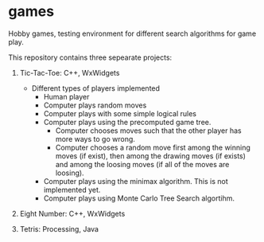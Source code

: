 # games
Hobby games, testing environment for different search algorithms for game play. 

This repository contains three sepearate projects:

1) Tic-Tac-Toe: C++, WxWidgets
	- Different types of players implemented
		- Human player	
		- Computer plays random moves
		- Computer plays with some simple logical rules
		- Computer plays using the precomputed game tree.
			- Computer chooses moves such that the other player has more ways to go wrong.  
			- Computer chooses a random move first among the winning moves (if exist), then among the drawing moves (if exists) and among the loosing moves (if all of the moves are loosing).
		- Computer plays using the minimax algorithm. This is not implemented yet.
		- Computer plays using Monte Carlo Tree Search algortihm.

2) Eight Number: C++, WxWidgets


3) Tetris: Processing, Java
